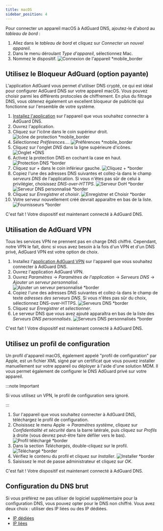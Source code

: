 ```yaml
---
title: macOS
sidebar_position: 4
---
```


Pour connecter un appareil macOS à AdGuard DNS, ajoutez-le d'abord au _tableau de bord_ :

1. Allez dans le _tableau de bord_ et cliquez sur _Connecter un nouvel appareil_.
2. Dans le menu déroulant _Type d'appareil_, sélectionnez Mac.
3. Nommez le dispositif.
   ![Connexion de l'appareil \*mobile\_border](https://cdn.adtidy.org/content/kb/dns/private/new_dns/connect/mac_ab/choose_mac.png)

## Utilisez le Bloqueur AdGuard (option payante)

L'application AdGuard vous permet d'utiliser DNS crypté, ce qui est idéal pour configurer AdGuard DNS sur votre appareil macOS. Vous pouvez choisir parmi les différents protocoles de chiffrement. En plus du filtrage DNS, vous obtenez également un excellent bloqueur de publicité qui fonctionne sur l'ensemble de votre système.

1. [Installez l'application](https://adguard.com/adguard-mac/overview.html) sur l'appareil que vous souhaitez connecter à AdGuard DNS.
2. Ouvrez l'application.
3. Cliquez sur l'icône dans le coin supérieur droit.
   ![Icône de protection \*mobile\_border](https://cdn.adtidy.org/content/kb/dns/private/new_dns/connect/mac_ab/mac_step3.png)
4. Sélectionnez _Préférences..._.
   ![Préférences \*mobile\_border](https://cdn.adtidy.org/content/kb/dns/private/new_dns/connect/mac_ab/mac_step4.png)
5. Cliquez sur l'onglet _DNS_ dans la ligne supérieure d'icônes.
   ![Onglet \*DNS](https://cdn.adtidy.org/content/kb/dns/private/new_dns/connect/mac_ab/mac_step5.png)
6. Activez la protection DNS en cochant la case en haut.
   ![Protection DNS \*border](https://cdn.adtidy.org/content/kb/dns/private/new_dns/connect/mac_ab/mac_step6.png)
7. Cliquez sur _+_ dans le coin inférieur gauche.
   ![Cliquez + \*border](https://cdn.adtidy.org/content/kb/dns/private/new_dns/connect/mac_ab/mac_step7.png)
8. Copiez l'une des adresses DNS suivantes et collez-la dans le champ _serveurs DNS_ de l'application. Si vous n'êtes pas sûr de celui à privilégier, choisissez _DNS-over-HTTPS_.
   ![Serveur DoH \*border](https://cdn.adtidy.org/content/kb/dns/private/new_dns/connect/mac_ab/mac_step8_1.png)
   ![Serveur DNS personnalisé \*border](https://cdn.adtidy.org/content/kb/dns/private/new_dns/connect/mac_ab/mac_step8_2.png)
9. Cliquez sur _Enregistrer et choisir_.
   ![Enregistrer et Choisir \*border](https://cdn.adtidy.org/content/kb/dns/private/new_dns/connect/mac_ab/mac_step9.png)
10. Votre serveur nouvellement créé devrait apparaître en bas de la liste.
    ![Fournisseurs \*border](https://cdn.adtidy.org/content/kb/dns/private/new_dns/connect/mac_ab/mac_step10.png)

C'est fait ! Votre dispositif est maintenant connecté à AdGuard DNS.

## Utilisation de AdGuard VPN

Tous les services VPN ne prennent pas en charge DNS chiffré. Cependant, notre VPN le fait, donc si vous avez besoin à la fois d'un VPN et d'un DNS privé, AdGuard VPN est votre option de choix.

1. Installez l'[application AdGuard VPN](https://adguard-vpn.com/mac/overview.html) sur l'appareil que vous souhaitez connecter à AdGuard DNS.
2. Ouvrez l'application AdGuard VPN.
3. Ouvrez _Paramètres_ → _Paramètres de l'application_ → _Serveurs DNS_ → _Ajouter un serveur personnalisé_.
   ![Ajouter un serveur personnalisé \*border](https://cdn.adtidy.org/content/kb/dns/private/new_dns/connect/mac_vpn/mac_step3.png)
4. Copiez l'une des adresses DNS suivantes et collez-la dans le champ de texte _adresses des serveurs DNS_. Si vous n'êtes pas sûr du choix, sélectionnez DNS-over-HTTPS.
   ![Serveurs DNS \*border](https://cdn.adtidy.org/content/kb/dns/private/new_dns/connect/mac_vpn/mac_step4.png)
5. Cliquez sur _Enregistrer et sélectionner_.
6. Le serveur DNS que vous avez ajouté apparaîtra en bas de la liste des _Serveurs DNS personnalisés_.
   ![Serveurs DNS personnalisés \*border](https://cdn.adtidy.org/content/kb/dns/private/new_dns/connect/mac_vpn/mac_step6.png)

C'est fait ! Votre dispositif est maintenant connecté à AdGuard DNS.

## Utilisez un profil de configuration

Un profil d'appareil macOS, également appelé "profil de configuration" par Apple, est un fichier XML signé par un certificat que vous pouvez installer manuellement sur votre appareil ou déployer à l'aide d'une solution MDM. Il vous permet également de configurer le DNS AdGuard privé sur votre appareil.

:::note Important

Si vous utilisez un VPN, le profil de configuration sera ignoré.

:::

1. Sur l'appareil que vous souhaitez connecter à AdGuard DNS, téléchargez le profil de configuration.
2. Choisissez le menu Apple → _Paramètres système_, cliquez sur _Confidentialité et sécurité_ dans la barre latérale, puis cliquez sur _Profils_ à droite (vous devrez peut-être faire défiler vers le bas).
   ![Profil téléchargé \*border](https://cdn.adtidy.org/content/kb/dns/private/new_dns/connect/mac_profile/mac_step2.png)
3. Dans la section _Téléchargés_, double-cliquez sur le profil.
   ![Téléchargé \*border](https://cdn.adtidy.org/content/kb/dns/private/new_dns/connect/mac_profile/mac_step3.png)
4. Vérifiez le contenu du profil et cliquez sur _Installer_.
   ![Installer \*border](https://cdn.adtidy.org/content/kb/dns/private/new_dns/connect/mac_profile/mac_step4.png)
5. Saisissez le mot de passe administrateur et cliquez sur _OK_.

C'est fait ! Votre dispositif est maintenant connecté à AdGuard DNS.

## Configuration du DNS brut

Si vous préférez ne pas utiliser de logiciel supplémentaire pour la configuration DNS, vous pouvez opter pour le DNS non chiffré. Vous avez deux choix : utiliser des IP liées ou des IP dédiées.

- [IP dédiées](/private-dns/connect-devices/other-options/dedicated-ip.md)
- [IP liées](/private-dns/connect-devices/other-options/linked-ip.md)
